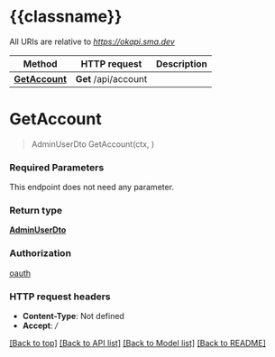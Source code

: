 # {{classname}}

All URIs are relative to *https://okapi.sma.dev*

Method | HTTP request | Description
------------- | ------------- | -------------
[**GetAccount**](AccountResourceApi.md#GetAccount) | **Get** /api/account | 

# **GetAccount**
> AdminUserDto GetAccount(ctx, )


### Required Parameters
This endpoint does not need any parameter.

### Return type

[**AdminUserDto**](AdminUserDto.md)

### Authorization

[oauth](../README.md#oauth)

### HTTP request headers

 - **Content-Type**: Not defined
 - **Accept**: */*

[[Back to top]](#) [[Back to API list]](../README.md#documentation-for-api-endpoints) [[Back to Model list]](../README.md#documentation-for-models) [[Back to README]](../README.md)

